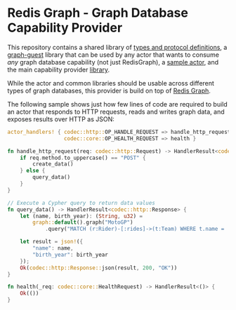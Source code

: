 # Redis Graph - Graph Database Capability Provider

This repository contains a shared library of [types and protocol definitions](./common), a [graph-guest](./graphguest) library that can be used by any actor that wants to consume _any_ graph database capability (not just RedisGraph), a [sample actor](./graph-actor), and the main capability provider [library](./wascc-redisgraph).

While the actor and common libraries should be usable across different types of graph databases, this provider is build on top of [Redis Graph](https://oss.redislabs.com/redisgraph/).

The following sample shows just how few lines of code are required to build an actor that responds to HTTP requests, reads and writes graph data, and exposes results over HTTP as JSON:

```rust
actor_handlers! { codec::http::OP_HANDLE_REQUEST => handle_http_request,
                  codec::core::OP_HEALTH_REQUEST => health }

fn handle_http_request(req: codec::http::Request) -> HandlerResult<codec::http::Response> {    
    if req.method.to_uppercase() == "POST" {
        create_data()
    } else {
        query_data()
    }
}

// Execute a Cypher query to return data values
fn query_data() -> HandlerResult<codec::http::Response> {
    let (name, birth_year): (String, u32) =
        graph::default().graph("MotoGP")
            .query("MATCH (r:Rider)-[:rides]->(t:Team) WHERE t.name = 'Yamaha' RETURN r.name, r.birth_year")?;

    let result = json!({
        "name": name,
        "birth_year": birth_year
    });
    Ok(codec::http::Response::json(result, 200, "OK"))
}

fn health(_req: codec::core::HealthRequest) -> HandlerResult<()> {
    Ok(())
}
```
